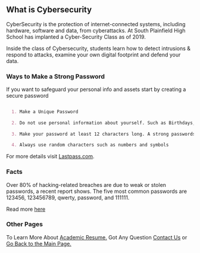## What is Cybersecurity 

CyberSecurity is the protection of internet-connected systems, including hardware, software and data, from cyberattacks. At South Plainfield High School has implanted a Cyber-Security Class as of 2019.

Inside the class of Cybersecurity, students learn how to detect intrusions & respond to attacks, examine your own digital footprint and defend your data. 

### Ways to Make a Strong Password

If you want to safeguard your personal info and assets start by creating a secure password

```markdown

  1. Make a Unique Password
  
  2. Do not use personal information about yourself. Such as Birthdays, Name, Credit Card Info
  
  3. Make your password at least 12 characters long. A strong passwords has 15-20 characters
  
  4. Always use random characters such as numbers and symbols

```

For more details visit [Lastpass.com](https://www.lastpass.com/password-generator).

### Facts 

Over 80% of hacking-related breaches are due to weak or stolen passwords, a recent report shows.
The five most common passwords are 123456, 123456789, qwerty, password, and 111111. 

Read more [here](https://www.cnn.com/2019/04/22/uk/most-common-passwords-scli-gbr-intl/index.html)

### Other Pages 

To Learn More About [Academic Resume.](https://20nmeza.github.io/Academic-Resume/) 
Got Any Question [Contact Us](https://github.com/20nmeza/Nilyn-Meza/settings)
or [Go Back to the Main Page.](https://20nmeza.github.io/Nilyn-Meza/)

